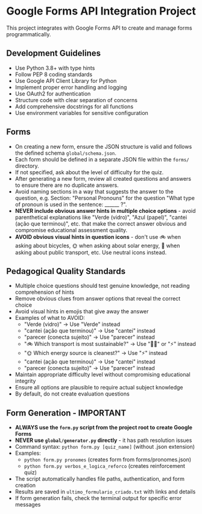 <!-- Use this file to provide workspace-specific custom instructions to Copilot. For more details, visit https://code.visualstudio.com/docs/copilot/copilot-customization#_use-a-githubcopilotinstructionsmd-file -->

# Google Forms API Integration Project

This project integrates with Google Forms API to create and manage forms programmatically.

## Development Guidelines

- Use Python 3.8+ with type hints
- Follow PEP 8 coding standards
- Use Google API Client Library for Python
- Implement proper error handling and logging
- Use OAuth2 for authentication
- Structure code with clear separation of concerns
- Add comprehensive docstrings for all functions
- Use environment variables for sensitive configuration

## Forms
* On creating a new form, ensure the JSON structure is valid and follows the defined schema `global/schema.json`.
* Each form should be defined in a separate JSON file within the `forms/` directory.
* If not specified, ask about the level of difficulty for the quiz.
* After generating a new form, review all created questions and answers to ensure there are no duplicate answers.
* Avoid naming sections in a way that suggests the answer to the question, e.g. Section: "Personal Pronouns" for the question "What type of pronoun is used in the sentence: ______ ?".
* **NEVER include obvious answer hints in multiple choice options** - avoid parenthetical explanations like "Verde (vidro)", "Azul (papel)", "cantei (ação que terminou)", etc. that make the correct answer obvious and compromise educational assessment quality.
* **AVOID obvious visual hints in question icons** - don't use 🚲 when asking about bicycles, 🌞 when asking about solar energy, 🚌 when asking about public transport, etc. Use neutral icons instead.

## Pedagogical Quality Standards
* Multiple choice questions should test genuine knowledge, not reading comprehension of hints
* Remove obvious clues from answer options that reveal the correct choice
* Avoid visual hints in emojis that give away the answer
* Examples of what to AVOID:
  - "Verde (vidro)" → Use "Verde" instead
  - "cantei (ação que terminou)" → Use "cantei" instead  
  - "parecer (conecta sujeito)" → Use "parecer" instead
  - "🚲 Which transport is most sustainable?" → Use "🚶‍♀️" or "⚡" instead
  - "🌞 Which energy source is cleanest?" → Use "⚡" instead
  - "cantei (ação que terminou)" → Use "cantei" instead  
  - "parecer (conecta sujeito)" → Use "parecer" instead
* Maintain appropriate difficulty level without compromising educational integrity
* Ensure all options are plausible to require actual subject knowledge
* By default, do not create evaluation questions

## Form Generation - IMPORTANT
* **ALWAYS use the `form.py` script from the project root to create Google Forms**
* **NEVER use `global/generator.py` directly** - it has path resolution issues
* Command syntax: `python form.py [quiz_name]` (without .json extension)
* Examples:
  - `python form.py pronomes` (creates form from forms/pronomes.json)
  - `python form.py verbos_e_logica_reforco` (creates reinforcement quiz)
* The script automatically handles file paths, authentication, and form creation
* Results are saved in `ultimo_formulario_criado.txt` with links and details
* If form generation fails, check the terminal output for specific error messages